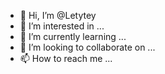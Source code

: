 - 👋 Hi, I’m @Letytey
- 👀 I’m interested in ...
- 🌱 I’m currently learning ...
- 💞️ I’m looking to collaborate on ...
- 📫 How to reach me ...

<!---
Letytey/Letytey is a ✨ special ✨ repository because its `README.md` (this file) appears on your GitHub profile.
You can click the Preview link to take a look at your changes.
--->
